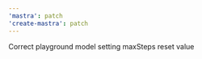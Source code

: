 ```yaml
---
'mastra': patch
'create-mastra': patch
---
```


Correct playground model setting maxSteps reset value
